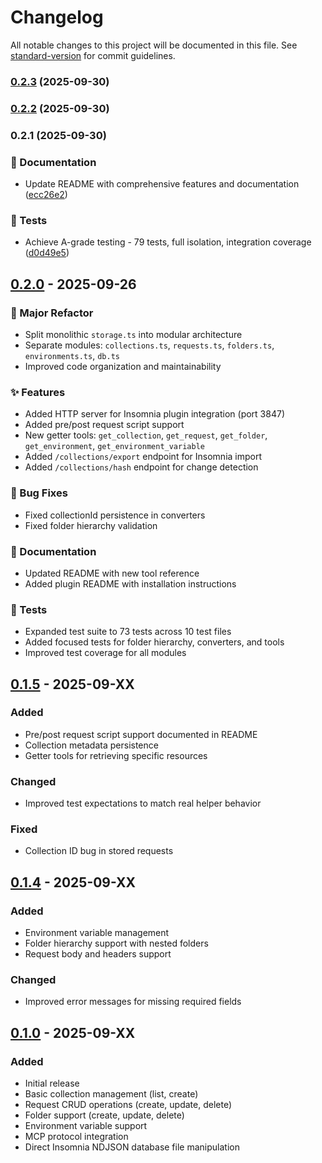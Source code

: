 # Changelog

All notable changes to this project will be documented in this file. See [standard-version](https://github.com/conventional-changelog/standard-version) for commit guidelines.

### [0.2.3](https://github.com/meatpaste/insomnia-mcp/compare/v0.2.2...v0.2.3) (2025-09-30)

### [0.2.2](https://github.com/meatpaste/insomnia-mcp/compare/v0.2.1...v0.2.2) (2025-09-30)

### 0.2.1 (2025-09-30)


### 📝 Documentation

* Update README with comprehensive features and documentation ([ecc26e2](https://github.com/meatpaste/insomnia-mcp/commit/ecc26e2bf899e71a3a868100691a6858d43c545b))


### 🧪 Tests

* Achieve A-grade testing - 79 tests, full isolation, integration coverage ([d0d49e5](https://github.com/meatpaste/insomnia-mcp/commit/d0d49e527fb568fed2590f5a493db7407166587d))

## [0.2.0] - 2025-09-26

### 🎉 Major Refactor
- Split monolithic `storage.ts` into modular architecture
- Separate modules: `collections.ts`, `requests.ts`, `folders.ts`, `environments.ts`, `db.ts`
- Improved code organization and maintainability

### ✨ Features
- Added HTTP server for Insomnia plugin integration (port 3847)
- Added pre/post request script support
- New getter tools: `get_collection`, `get_request`, `get_folder`, `get_environment`, `get_environment_variable`
- Added `/collections/export` endpoint for Insomnia import
- Added `/collections/hash` endpoint for change detection

### 🐛 Bug Fixes
- Fixed collectionId persistence in converters
- Fixed folder hierarchy validation

### 📝 Documentation
- Updated README with new tool reference
- Added plugin README with installation instructions

### 🧪 Tests
- Expanded test suite to 73 tests across 10 test files
- Added focused tests for folder hierarchy, converters, and tools
- Improved test coverage for all modules

## [0.1.5] - 2025-09-XX

### Added
- Pre/post request script support documented in README
- Collection metadata persistence
- Getter tools for retrieving specific resources

### Changed
- Improved test expectations to match real helper behavior

### Fixed
- Collection ID bug in stored requests

## [0.1.4] - 2025-09-XX

### Added
- Environment variable management
- Folder hierarchy support with nested folders
- Request body and headers support

### Changed
- Improved error messages for missing required fields

## [0.1.0] - 2025-09-XX

### Added
- Initial release
- Basic collection management (list, create)
- Request CRUD operations (create, update, delete)
- Folder support (create, update, delete)
- Environment variable support
- MCP protocol integration
- Direct Insomnia NDJSON database file manipulation

[Unreleased]: https://github.com/yourusername/insomnia-mcp/compare/v0.2.0...HEAD
[0.2.0]: https://github.com/yourusername/insomnia-mcp/compare/v0.1.5...v0.2.0
[0.1.5]: https://github.com/yourusername/insomnia-mcp/compare/v0.1.4...v0.1.5
[0.1.4]: https://github.com/yourusername/insomnia-mcp/compare/v0.1.0...v0.1.4
[0.1.0]: https://github.com/yourusername/insomnia-mcp/releases/tag/v0.1.0